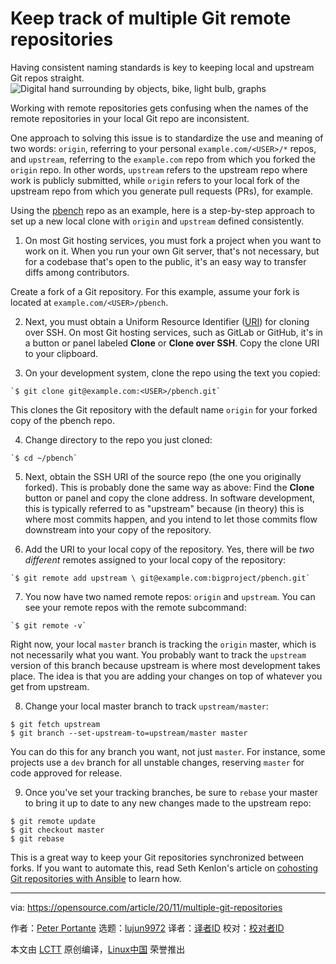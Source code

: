 [#]: collector: (lujun9972)
[#]: translator: ( )
[#]: reviewer: ( )
[#]: publisher: ( )
[#]: url: ( )
[#]: subject: (Keep track of multiple Git remote repositories)
[#]: via: (https://opensource.com/article/20/11/multiple-git-repositories)
[#]: author: (Peter Portante https://opensource.com/users/portante)

Keep track of multiple Git remote repositories
======
Having consistent naming standards is key to keeping local and upstream
Git repos straight.
![Digital hand surrounding by objects, bike, light bulb, graphs][1]

Working with remote repositories gets confusing when the names of the remote repositories in your local Git repo are inconsistent.

One approach to solving this issue is to standardize the use and meaning of two words: `origin`, referring to your personal `example.com/<USER>/*` repos, and `upstream`, referring to the `example.com` repo from which you forked the `origin` repo. In other words, `upstream` refers to the upstream repo where work is publicly submitted, while `origin` refers to your local fork of the upstream repo from which you generate pull requests (PRs), for example.

Using the [pbench][2] repo as an example, here is a step-by-step approach to set up a new local clone with `origin` and `upstream` defined consistently.

  1. On most Git hosting services, you must fork a project when you want to work on it. When you run your own Git server, that's not necessary, but for a codebase that's open to the public, it's an easy way to transfer diffs among contributors.

Create a fork of a Git repository. For this example, assume your fork is located at `example.com/<USER>/pbench`.

  2. Next, you must obtain a Uniform Resource Identifier ([URI][3]) for cloning over SSH. On most Git hosting services, such as GitLab or GitHub, it's in a button or panel labeled **Clone** or **Clone over SSH**. Copy the clone URI to your clipboard.

  3. On your development system, clone the repo using the text you copied:


```
`$ git clone git@example.com:<USER>/pbench.git`
```

This clones the Git repository with the default name `origin` for your forked copy of the pbench repo.

  4. Change directory to the repo you just cloned:


```
`$ cd ~/pbench`
```

  5. Next, obtain the SSH URI of the source repo (the one you originally forked). This is probably done the same way as above: Find the **Clone** button or panel and copy the clone address. In software development, this is typically referred to as "upstream" because (in theory) this is where most commits happen, and you intend to let those commits flow downstream into your copy of the repository.

  6. Add the URI to your local copy of the repository. Yes, there will be _two different_ remotes assigned to your local copy of the repository:


```
`$ git remote add upstream \ git@example.com:bigproject/pbench.git`
```

  7. You now have two named remote repos: `origin` and `upstream`. You can see your remote repos with the remote subcommand:


```
`$ git remote -v`
```

Right now, your local `master` branch is tracking the `origin` master, which is not necessarily what you want. You probably want to track the `upstream` version of this branch because upstream is where most development takes place. The idea is that you are adding your changes on top of whatever you get from upstream.

  8. Change your local master branch to track `upstream/master`:


```
$ git fetch upstream
$ git branch --set-upstream-to=upstream/master master
```

You can do this for any branch you want, not just `master`. For instance, some projects use a `dev` branch for all unstable changes, reserving `master` for code approved for release.

  9. Once you've set your tracking branches, be sure to `rebase` your master to bring it up to date to any new changes made to the upstream repo:


```
$ git remote update
$ git checkout master
$ git rebase
```




This is a great way to keep your Git repositories synchronized between forks. If you want to automate this, read Seth Kenlon's article on [cohosting Git repositories with Ansible][4] to learn how.

--------------------------------------------------------------------------------

via: https://opensource.com/article/20/11/multiple-git-repositories

作者：[Peter Portante][a]
选题：[lujun9972][b]
译者：[译者ID](https://github.com/译者ID)
校对：[校对者ID](https://github.com/校对者ID)

本文由 [LCTT](https://github.com/LCTT/TranslateProject) 原创编译，[Linux中国](https://linux.cn/) 荣誉推出

[a]: https://opensource.com/users/portante
[b]: https://github.com/lujun9972
[1]: https://opensource.com/sites/default/files/styles/image-full-size/public/lead-images/rh_003588_01_rd3os.combacktoschoolseriesk12_rh_021x_0.png?itok=fvorN0e- (Digital hand surrounding by objects, bike, light bulb, graphs)
[2]: https://github.com/distributed-system-analysis/pbench
[3]: https://en.wikipedia.org/wiki/Uniform_Resource_Identifier
[4]: https://opensource.com/article/19/11/how-host-github-gitlab-ansible
